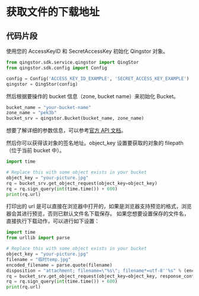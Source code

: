 # 获取文件的下载地址

## 代码片段

使用您的 AccessKeyID 和 SecretAccessKey 初始化 Qingstor 对象。

```python
from qingstor.sdk.service.qingstor import QingStor
from qingstor.sdk.config import Config

config = Config('ACCESS_KEY_ID_EXAMPLE', 'SECRET_ACCESS_KEY_EXAMPLE')
qingstor = QingStor(config)
```

然后根据要操作的 bucket 信息（zone, bucket name）来初始化 Bucket。

```python
bucket_name = "your-bucket-name"
zone_name = "pek3b"
bucket_srv = qingstor.Bucket(bucket_name, zone_name)
```

想要了解详细的参数信息，可以参考[官方 API 文档](https://docsv4.qingcloud.com/user_guide/storage/object_storage/api/object/basic_opt/get/)。

然后你可以获得该对象的签名地址。object_key 设置要获取的对象的 filepath（位于当前 bucket 中）。

```python
import time

# Replace this with some object exists in your bucket
object_key = "your-picture.jpg"
rq = bucket_srv.get_object_request(object_key=object_key)
rq = rq.sign_query(int(time.time()) + 600)
print(rq.url)
```

打印出的 url 是可以直接在浏览器中打开的，如果是浏览器支持预览的格式，浏览器会其进行预览，否则已默认文件名下载保存。
如果您想要设置保存的文件名，直接执行下载动作，可以进行如下设置：

```python
import time
from urllib import parse

# Replace this with some object exists in your bucket
object_key = "your-picture.jpg"
filename = "临时temp.jpg"
encoded_filename = parse.quote(filename)
disposition = "attachment; filename=\"%s\"; filename*=utf-8''%s" % (encoded_filename, encoded_filename)
rq = bucket_srv.get_object_request(object_key=object_key, response_content_disposition=disposition)
rq = rq.sign_query(int(time.time()) + 600)
print(rq.url)
```
